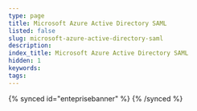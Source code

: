 ```yaml
---
type: page
title: Microsoft Azure Active Directory SAML
listed: false
slug: microsoft-azure-active-directory-saml
description: 
index_title: Microsoft Azure Active Directory SAML
hidden: 1
keywords: 
tags: 
---
```


{% synced id="enteprisebanner" %}
{% /synced %}